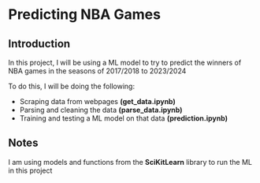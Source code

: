 # Predicting NBA Games

## Introduction
In this project, I will be using a ML model to try to predict the winners of NBA games in the seasons of 2017/2018 to 2023/2024

To do this, I will be doing the following: 
- Scraping data from webpages **(get_data.ipynb)**
- Parsing and cleaning the data **(parse_data.ipynb)**
- Training and testing a ML model on that data **(prediction.ipynb)**

## Notes
I am using models and functions from the **SciKitLearn** library to run the ML in this project


